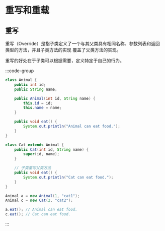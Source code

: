 # 重写和重载

## 重写

重写（Override）是指子类定义了一个与其父类具有相同名称、参数列表和返回类型的方法，并且子类方法的实现 覆盖了父类方法的实现。

重写的好处在于子类可以根据需要，定义特定于自己的行为。

:::code-group

```java [Animal]{21-23}
class Animal {
    public int id;
    public String name;

    public Animal(int id, String name) {
        this.id = id;
        this.name = name;
    }

    public void eat() {
        System.out.println("Animal can eat food.");
    }
}

class Cat extends Animal {
    public Cat(int id, String name) {
        super(id, name);
    }

    // 子类重写父类方法
    public void eat() {
        System.out.println("Cat can eat food.");
    }
}
```

```java [test]
Animal a = new Animal(1, "cat1");
Animal c = new Cat(2, "cat2");

a.eat(); // Animal can eat food.
c.eat(); // Cat can eat food.
```

:::



































